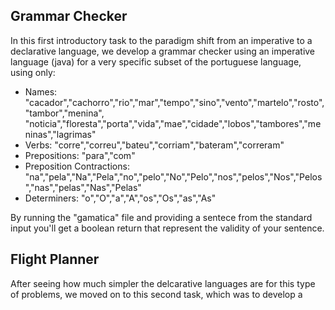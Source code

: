 ## Grammar Checker

In this first introductory task to the paradigm shift from an imperative to a declarative language, we develop a grammar checker using an imperative language (java) for a very specific subset of the portuguese language, using only:
<ul> <li>Names: "cacador","cachorro","rio","mar","tempo","sino","vento","martelo","rosto","tambor","menina",
  "noticia","floresta","porta","vida","mae","cidade","lobos","tambores","meninas","lagrimas"</li>
  <li>Verbs: "corre","correu","bateu","corriam","bateram","correram"</li>
  <li>Prepositions: "para","com"</li>
  <li>Preposition Contractions: "na","pela","Na","Pela","no","pelo","No","Pelo","nos","pelos","Nos","Pelos","nas","pelas","Nas","Pelas"</li>
  <li>Determiners: "o","O","a","A","os","Os","as","As"
</ul> 

By running the "gamatica" file and providing a sentece from the standard input you'll get a boolean return that represent the validity of your sentence.

## Flight Planner

After seeing how much simpler the delcarative languages are for this type of problems, we moved on to this second task, which was to develop a

